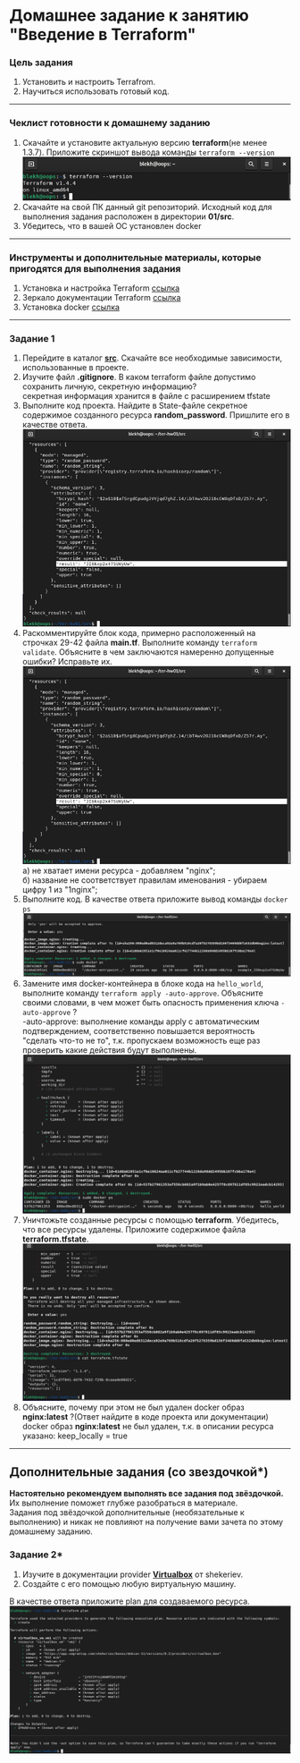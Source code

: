 # Домашнее задание к занятию "Введение в Terraform"

### Цель задания

1. Установить и настроить Terrafrom.
2. Научиться использовать готовый код.

------

### Чеклист готовности к домашнему заданию

1. Скачайте и установите актуальную версию **terraform**(не менее 1.3.7). Приложите скриншот вывода команды ```terraform --version```  
![img](https://github.com/juls-blekh/-virt-homeworks/blob/main/ter-homeworks01/img/t-version.png)
2. Скачайте на свой ПК данный git репозиторий. Исходный код для выполнения задания расположен в директории **01/src**.
3. Убедитесь, что в вашей ОС установлен docker

------

### Инструменты и дополнительные материалы, которые пригодятся для выполнения задания

1. Установка и настройка Terraform  [ссылка](https://cloud.yandex.ru/docs/tutorials/infrastructure-management/terraform-quickstart#from-yc-mirror)
2. Зеркало документации Terraform  [ссылка](https://registry.tfpla.net/browse/providers) 
3. Установка docker [ссылка](https://docs.docker.com/engine/install/ubuntu/) 
------

### Задание 1

1. Перейдите в каталог [**src**](https://github.com/netology-code/ter-homeworks/tree/main/01/src). Скачайте все необходимые зависимости, использованные в проекте. 
2. Изучите файл **.gitignore**. В каком terraform файле допустимо сохранить личную, секретную информацию?  
секретная информация хранится в файле с расширением tfstate
3. Выполните код проекта. Найдите  в State-файле секретное содержимое созданного ресурса **random_password**. Пришлите его в качестве ответа.  
![img](https://github.com/juls-blekh/-virt-homeworks/blob/main/ter-homeworks01/img/result.png)
4. Раскомментируйте блок кода, примерно расположенный на строчках 29-42 файла **main.tf**.
Выполните команду ```terraform validate```. Объясните в чем заключаются намеренно допущенные ошибки? Исправьте их.  
![img](https://github.com/juls-blekh/-virt-homeworks/blob/main/ter-homeworks01/img/result.png)  
а) не хватает имени ресурса - добавляем "nginx";    
б) название не соответствует правилам именования - убираем цифру 1 из "1nginx";    
5. Выполните код. В качестве ответа приложите вывод команды ```docker ps```  
![img](https://github.com/juls-blekh/-virt-homeworks/blob/main/ter-homeworks01/img/docker-ps.png)
6. Замените имя docker-контейнера в блоке кода на ```hello_world```, выполните команду ```terraform apply -auto-approve```.
Объясните своими словами, в чем может быть опасность применения ключа  ```-auto-approve``` ?   
-auto-approve: выполнение команды apply с автоматическим подтверждением, соответственно повышается вероятность "сделать что-то не то", т.к. пропускаем возможность еще раз проверить какие действия будут выполнены.
![img](https://github.com/juls-blekh/-virt-homeworks/blob/main/ter-homeworks01/img/rename-container.png)
8. Уничтожьте созданные ресурсы с помощью **terraform**. Убедитесь, что все ресурсы удалены. Приложите содержимое файла **terraform.tfstate**.  
![img](https://github.com/juls-blekh/-virt-homeworks/blob/main/ter-homeworks01/img/destroy.png)
9. Объясните, почему при этом не был удален docker образ **nginx:latest** ?(Ответ найдите в коде проекта или документации)  
docker образ **nginx:latest** не был удален, т.к. в описании ресурса указано: keep_locally = true


------

## Дополнительные задания (со звездочкой*)

**Настоятельно рекомендуем выполнять все задания под звёздочкой.**   Их выполнение поможет глубже разобраться в материале.   
Задания под звёздочкой дополнительные (необязательные к выполнению) и никак не повлияют на получение вами зачета по этому домашнему заданию. 

### Задание 2*

1. Изучите в документации provider [**Virtualbox**](https://registry.tfpla.net/providers/shekeriev/virtualbox/latest/docs/overview/index) от 
shekeriev.
2. Создайте с его помощью любую виртуальную машину.

В качестве ответа приложите plan для создаваемого ресурса.  
![img](https://github.com/juls-blekh/-virt-homeworks/blob/main/ter-homeworks01/img/vm-plan.png)
